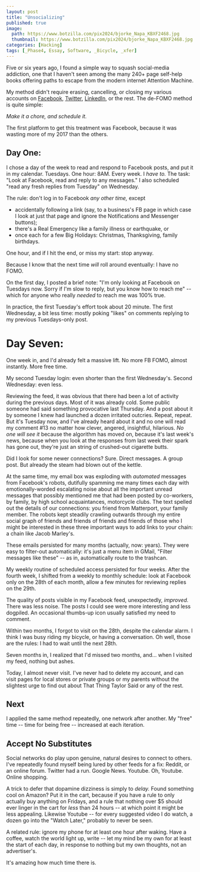 ```yaml
---
layout: post
title: "Unsocializing"
published: true
image:
  path: https://www.botzilla.com/pix2024/bjorke_Napa_KBXF2468.jpg
  thumbnail: https://www.botzilla.com/pix2024/bjorke_Napa_KBXF2468.jpg
categories: [Hacking]
tags: [_Phase4, Essay, Software, _Bicycle, _xfer]
---
```


Five or six years ago, I found a simple way to squash social-media addiction, one that I haven't seen among the many 240+ page self-help books offering paths to escape from the modern internet Attention Machine.

My method didn't require erasing, cancelling, or closing  my various accounts on [Facebook](https://www.facebook.com/bjorke), [Twitter](https://twitter.com/bjorke), [LinkedIn](https://www.linkedin.com/in/kevinbjorke/), or the rest. The de-FOMO method is quite simple:

_Make it a chore, and schedule it._
<!--more-->

The first platform to get this treatment was Facebook, because it was wasting more of my 2017 than the others.

## Day One:

I chose a day of the week to read and respond to Facebook posts, and put it in my calendar. Tuesdays. One hour: 8AM. Every week. I _have to._ The task: "Look at Facebook, read and reply to any messages." I also scheduled "read any fresh replies from Tuesday" on Wednesday.

The rule: don't log in to Facebook _any other time,_ except

* accidentally following a link (say, to a business's FB page in which case I look at just that page and ignore the Notifications and Messenger buttons);
* there's a Real Emergency like a family illness or earthquake, or 
* once each for a few Big Holidays: Christmas, Thanksgiving, family birthdays.

One hour, and if I hit the end, or miss my start: stop anyway.

Because I know that the next time _will_ roll around eventually: I have no FOMO.

On the first day, I posted a brief note: "I'm only looking at Facebook on Tuesdays now. Sorry if I'm slow to reply, but you know how to reach me" -- which for anyone who really _needed_ to reach me was 100% true.

In practice, the first Tuesday's effort took about 20 minute. The first Wednesday, a bit less time: mostly poking "likes" on comments replying to my previous Tuesdays-only post.

# Day Seven:

One week in, and I'd already felt a massive lift. No more FB FOMO, almost instantly. More free time.

My second Tuesday login: even shorter than the first Wednesday's. Second Wednesday: even less.

Reviewing the feed, it was obvious that there had been a lot of activity during the previous days. Most of it was already cold. Some public someone had said something provocative last Thursday. And a post about it by someone I knew had launched a dozen irritated outcries. Repeat, repeat. But it's Tuesday now, and I've already heard about it and no one will read my comment #13 no matter how clever, angered, insightful, hilarious. _No one will see it_ because the algorithm has moved on, because it's last week's news, because when you look at the responses from last week their spark has gone out, they're just an string of crushed-out cigarette butts.

Did I look for some newer connections? Sure. Direct messages. A group post. But already the steam had blown out of the kettle.

At the same time, my email box was exploding with _automated_ messages from Facebook's robots, dutifully spamming me many times each day with emotionally-worded escalating noise about all the important unread messages that possibly mentioned me that had been posted by co-workers, by family, by high school acquaintances, motorcycle clubs. The text spelled out the details of our connections: you friend from Matterport, your family member. The robots kept steadily crawling outwards through my entire social graph of friends and friends of friends and friends of those who I might be interested in these three important ways to add links to your chain: a chain like Jacob Marley's.

These emails persisted for many months (actually, now: years). They were easy to filter-out automatically: it's just a menu item in GMail, "Filter messages like these" -- as in, automatically route to the trashcan.

My weekly routine of scheduled access persisted for four weeks. After the fourth week, I shifted from a weekly to monthly schedule: look at Facebook only on the 28th of each month, allow a few minutes for reviewing replies on the 29th.

The quality of posts visible in my Facebook feed, unexpectedly, _improved._ There was less noise. The posts I could see were more interesting and less dogpiled. An occasional thumbs-up icon usually satisfied my need to comment.

Within two months, I forgot to visit on the 28th, despite the calendar alarm. I think I was busy riding my bicycle, or having a conversation. Oh well, those are the rules: I had to wait until the next 28th.

Seven months in, I realized that I'd missed two months, and... when I visited my feed, nothing but ashes.

Today, I almost never visit. I've never had to delete my account, and can visit pages for local stores or private groups or my parents without the slightest urge to find out about That Thing Taylor Said or any of the rest.

## Next

I applied the same method repeatedly, one network after another. My "free" time -- time for being free -- increased at each iteration.

## Accept No Substitutes

Social networks do play upon genuine, natural desires to connect to others. I've repeatedly found myself being lured by other feeds for a fix: Reddit, or an online forum. Twitter had a run. Google News. Youtube. Oh, Youtube. Online shopping.

A trick to defer that dopamine dizziness is simply to _delay._ Found something cool on Amazon? Put it in the cart, because if you have a rule to only actually buy anything on Fridays, and a rule that nothing over $5 should ever linger in the cart for _less_ than 24 hours -- at which point it might be less appealing. Likewise Youtube -- for every suggested video I do watch, a dozen go into the "Watch Later," probably to never be seen.

A related rule: ignore my phone for at least one hour after waking. Have a coffee, watch the world light up, write -- let my mind be my own for at least the start of each day, in response to nothing but my own thoughts, not an advertiser's.

It's amazing how much time there is.

